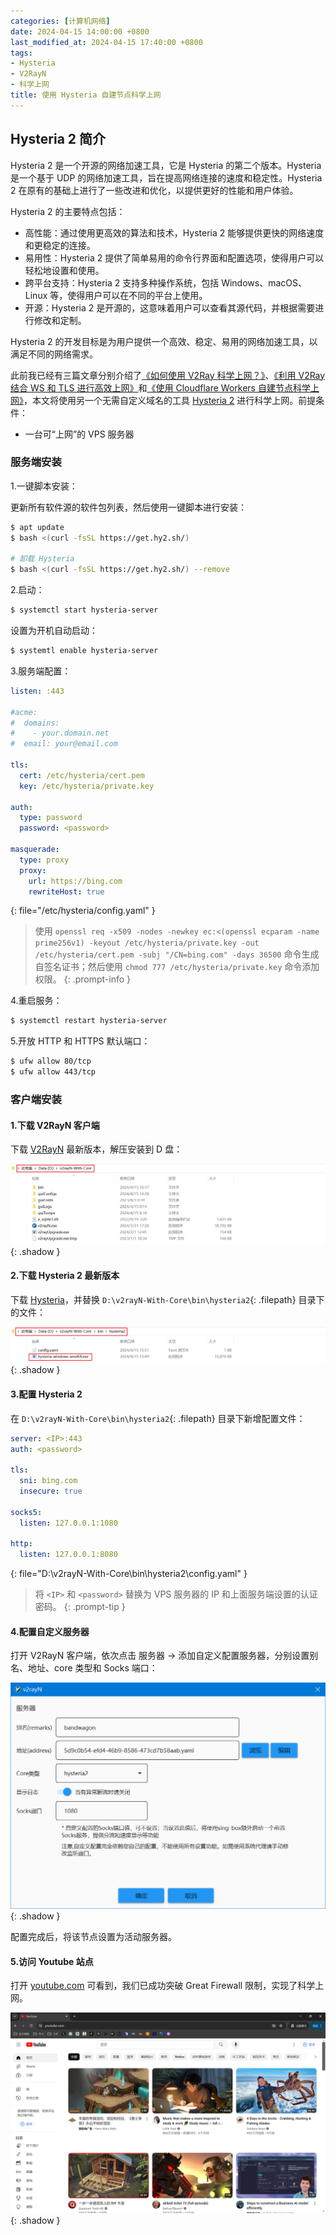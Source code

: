 ```yaml
---
categories: [计算机网络]
date: 2024-04-15 14:00:00 +0800
last_modified_at: 2024-04-15 17:40:00 +0800
tags:
- Hysteria
- V2RayN
- 科学上网
title: 使用 Hysteria 自建节点科学上网
---
```


## Hysteria 2 简介

Hysteria 2 是一个开源的网络加速工具，它是 Hysteria 的第二个版本。Hysteria 是一个基于 UDP 的网络加速工具，旨在提高网络连接的速度和稳定性。Hysteria 2 在原有的基础上进行了一些改进和优化，以提供更好的性能和用户体验。

Hysteria 2 的主要特点包括：

- 高性能：通过使用更高效的算法和技术，Hysteria 2 能够提供更快的网络速度和更稳定的连接。
- 易用性：Hysteria 2 提供了简单易用的命令行界面和配置选项，使得用户可以轻松地设置和使用。
- 跨平台支持：Hysteria 2 支持多种操作系统，包括 Windows、macOS、Linux 等，使得用户可以在不同的平台上使用。
- 开源：Hysteria 2 是开源的，这意味着用户可以查看其源代码，并根据需要进行修改和定制。

Hysteria 2 的开发目标是为用户提供一个高效、稳定、易用的网络加速工具，以满足不同的网络需求。

此前我已经有三篇文章分别介绍了[《如何使用 V2Ray 科学上网？》](https://xiaowangye.org/posts/how-to-use-v2ray-to-access-the-internet-friendly/)、[《利用 V2Ray 结合 WS 和 TLS 进行高效上网》](https://xiaowangye.org/posts/v2ray-combined-with-ws-and-tls-for-internet-access/)和[《使用 Cloudflare Workers 自建节点科学上网》](https://xiaowangye.org/posts/using-cloudflare-workers-build-proxy-for-internet-access/)，本文将使用另一个无需自定义域名的工具 [Hysteria 2](https://github.com/apernet/hysteria) 进行科学上网。前提条件：

- 一台可“上网”的 VPS 服务器

### 服务端安装

1.一键脚本安装：

更新所有软件源的软件包列表，然后使用一键脚本进行安装：

```bash
$ apt update
$ bash <(curl -fsSL https://get.hy2.sh/)

# 卸载 Hysteria
$ bash <(curl -fsSL https://get.hy2.sh/) --remove
```

2.启动：

```bash
$ systemctl start hysteria-server
```

设置为开机自动启动：

```bash
$ systemtl enable hysteria-server
```

3.服务端配置：

```yaml
listen: :443

#acme:
#  domains:
#    - your.domain.net
#  email: your@email.com

tls:
  cert: /etc/hysteria/cert.pem
  key: /etc/hysteria/private.key

auth:
  type: password
  password: <password>

masquerade:
  type: proxy
  proxy:
    url: https://bing.com
    rewriteHost: true
```
{: file="/etc/hysteria/config.yaml" }

> 使用 `openssl req -x509 -nodes -newkey ec:<(openssl ecparam -name prime256v1) -keyout /etc/hysteria/private.key -out /etc/hysteria/cert.pem -subj "/CN=bing.com" -days 36500` 命令生成自签名证书；然后使用 `chmod 777 /etc/hysteria/private.key` 命令添加权限。
{: .prompt-info }

4.重启服务：

```bash
$ systemctl restart hysteria-server
```

5.开放 HTTP 和 HTTPS 默认端口：

```bash
$ ufw allow 80/tcp
$ ufw allow 443/tcp
```

### 客户端安装

#### 1.下载 V2RayN 客户端

下载 [V2RayN](https://github.com/2dust/v2rayN/releases) 最新版本，解压安装到 D 盘：

![V2RayN 下载](/img/image-20240415171200377.png){: .shadow }

#### 2.下载 Hysteria 2 最新版本

下载 [Hysteria](https://github.com/apernet/hysteria/releases)，并替换 `D:\v2rayN-With-Core\bin\hysteria2`{: .filepath} 目录下的文件：

![Hysteria 下载](/img/image-20240415171310564.png){: .shadow }

#### 3.配置 Hysteria 2

在 `D:\v2rayN-With-Core\bin\hysteria2`{: .filepath} 目录下新增配置文件：

```yaml
server: <IP>:443
auth: <password>

tls:
  sni: bing.com
  insecure: true 

socks5:
  listen: 127.0.0.1:1080

http:
  listen: 127.0.0.1:8080
```
{: file="D:\v2rayN-With-Core\bin\hysteria2\config.yaml" }

> 将 `<IP>` 和 `<password>` 替换为 VPS 服务器的 IP 和上面服务端设置的认证密码。
{: .prompt-tip }

#### 4.配置自定义服务器

打开 V2RayN 客户端，依次点击 <kbd>服务器</kbd> → <kbd>添加自定义配置服务器</kbd>，分别设置别名、地址、core 类型和 Socks 端口：

![自定义服务器配置](/img/image-20240415171949015.png){: .shadow }

配置完成后，将该节点设置为活动服务器。

#### 5.访问 Youtube 站点

打开 [youtube.com](https://www.youtube.com) 可看到，我们已成功突破 Great Firewall 限制，实现了科学上网。

![访问 Youtube](/img/image-20240415172420933.png){: .shadow }
